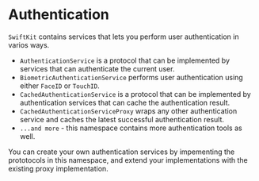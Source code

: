 # Authentication

`SwiftKit` contains services that lets you perform user authentication in varios ways.

* `AuthenticationService` is a protocol that can be implemented by services that can authenticate the current user.
* `BiometricAuthenticationService` performs user authentication using either `FaceID` or `TouchID`.
* `CachedAuthenticationService` is a protocol that can be implemented by authentication services that can cache the authentication result.
* `CachedAuthenticationServiceProxy` wraps any other authentication service and caches the latest successful authentication result.
* `...and more` - this namespace contains more authentication tools as well.

You can create your own authentication services by impementing the prototocols in this namespace, and extend your implementations with the existing proxy implementation.
